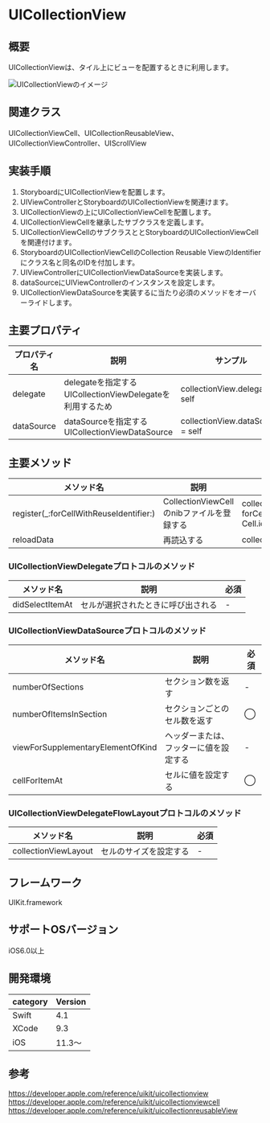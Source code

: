 # UICollectionView

## 概要
UICollectionViewは、タイル上にビューを配置するときに利用します。

![UICollectionViewのイメージ](https://github.com/stv-ekushida/ios-uikit-uicollectionview-demo/wiki/images/cv.png)

## 関連クラス
UICollectionViewCell、UICollectionReusableView、UICollectionViewController、UIScrollView
　
## 実装手順
1. StoryboardにUICollectionViewを配置します。
2. UIViewControllerとStoryboardのUICollectionViewを関連けます。
3. UICollectionViewの上にUICollectionViewCellを配置します。
4. UICollectionViewCellを継承したサブクラスを定義します。
5. UICollectionViewCellのサブクラスととStoryboardのUICollectionViewCellを関連付けます。
6. StoryboardのUICollectionViewCellのCollection Reusable ViewのIdentifierにクラス名と同名のIDを付加します。
7. UIViewControllerにUICollectionViewDataSourceを実装します。
8. dataSourceにUIViewControllerのインスタンスを設定します。
9. UICollectionViewDataSourceを実装するに当たり必須のメソッドをオーバーライドします。

## 主要プロパティ

|プロパティ名|説明|サンプル|
|---|---|---|
|delegate | delegateを指定する <br>UICollectionViewDelegateを利用するため | collectionView.delegate = self |
|dataSource | dataSourceを指定する <br>UICollectionViewDataSource | collectionView.dataSource = self |

## 主要メソッド

|メソッド名|説明|サンプル|
|---|---|---|
|register(_:forCellWithReuseIdentifier:) | CollectionViewCellのnibファイルを登録する | collectionView.register(nib, forCellWithReuseIdentifier: Cell.identifier) |
|reloadData | 再読込する | collectionView.reloadData() |

### UICollectionViewDelegateプロトコルのメソッド

|メソッド名|説明|必須|
|---|---|---|
|didSelectItemAt | セルが選択されたときに呼び出される | - |

### UICollectionViewDataSourceプロトコルのメソッド

|メソッド名|説明|必須|
|---|---|---|
|numberOfSections | セクション数を返す | - |
|numberOfItemsInSection | セクションごとのセル数を返す | ◯ |
|viewForSupplementaryElementOfKind | ヘッダーまたは、フッターに値を設定する | - |
|cellForItemAt | セルに値を設定する | ◯ |

### UICollectionViewDelegateFlowLayoutプロトコルのメソッド

|メソッド名|説明|必須|
|---|---|---|
|collectionViewLayout | セルのサイズを設定する | - |

## フレームワーク
UIKit.framework

## サポートOSバージョン
iOS6.0以上

## 開発環境
|category | Version|
|---|---|
| Swift | 4.1 |
| XCode | 9.3 |
| iOS | 11.3〜 |

## 参考
https://developer.apple.com/reference/uikit/uicollectionview
https://developer.apple.com/reference/uikit/uicollectionviewcell
https://developer.apple.com/reference/uikit/uicollectionreusableView
